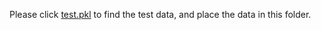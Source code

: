 Please click [test.pkl](https://drive.google.com/file/d/12PHvNMQST9V0SKgvgUxlGCg70rUlNR6l/view?usp=sharing) to find the test data, and place the data in this folder.
